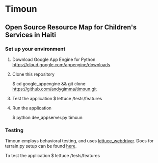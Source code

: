Timoun
======

## Open Source Resource Map for Children's Services in Haiti

### Set up your environment
1. Download Google App Engine for Python. https://cloud.google.com/appengine/downloads

2. Clone this repository

    $ cd google_appengine && git clone https://github.com/andygimma/timoun.git
    
3. Test the application
    $ lettuce /tests/features

4. Run the application

    $ python dev_appserver.py timoun
    
    

### Testing
Timoun employs behavioral testing, and uses [lettuce_webdriver](https://pypi.python.org/pypi/lettuce_webdriver). Docs for terrain.py setup can be found [here](http://lettuce.it/reference/terrain.html).

To test the application
    $ lettuce /tests/features
